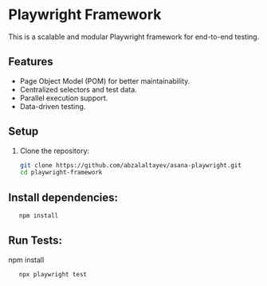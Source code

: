 # Playwright Framework

This is a scalable and modular Playwright framework for end-to-end testing.

## Features
- Page Object Model (POM) for better maintainability.
- Centralized selectors and test data.
- Parallel execution support.
- Data-driven testing.

## Setup
1. Clone the repository:
   ```bash
   git clone https://github.com/abzalaltayev/asana-playwright.git
   cd playwright-framework

## Install dependencies:
```bash
   npm install 
```

## Run Tests:
npm install
```bash
   npx playwright test
```

